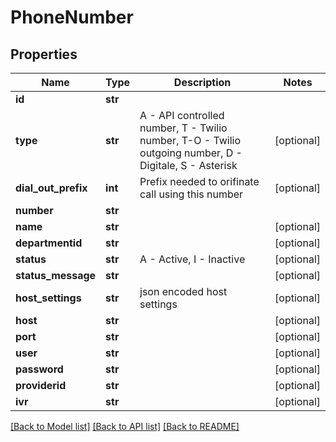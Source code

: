 # PhoneNumber

## Properties
Name | Type | Description | Notes
------------ | ------------- | ------------- | -------------
**id** | **str** |  | 
**type** | **str** | A - API controlled number, T - Twilio number, T-O - Twilio outgoing number, D - Digitale, S - Asterisk | [optional] 
**dial_out_prefix** | **int** | Prefix needed to orifinate call using this number | [optional] 
**number** | **str** |  | 
**name** | **str** |  | [optional] 
**departmentid** | **str** |  | [optional] 
**status** | **str** | A - Active, I - Inactive | [optional] 
**status_message** | **str** |  | [optional] 
**host_settings** | **str** | json encoded host settings | [optional] 
**host** | **str** |  | [optional] 
**port** | **str** |  | [optional] 
**user** | **str** |  | [optional] 
**password** | **str** |  | [optional] 
**providerid** | **str** |  | [optional] 
**ivr** | **str** |  | [optional] 

[[Back to Model list]](../README.md#documentation-for-models) [[Back to API list]](../README.md#documentation-for-api-endpoints) [[Back to README]](../README.md)


